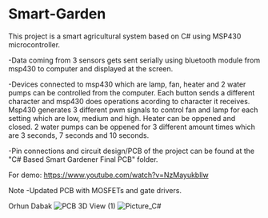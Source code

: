 # Smart-Garden

This project is a smart agricultural system based on C# using MSP430 microcontroller.

-Data coming from 3 sensors gets sent serially using bluetooth module from msp430 to computer and displayed at the
screen.

-Devices connected to msp430 which are lamp, fan, heater and 2 water pumps can be controlled from the
computer. Each button sends a different character and msp430 does operations acording to character it 
receives. Msp430 generates 3 different pwm signals to control fan and lamp for each setting which are 
low, medium and high. Heater can be oppened and closed. 2 water pumps can be oppened for 3 different 
amount times which are 3 seconds, 7 seconds and 10 seconds.

-Pin connections and circuit design/PCB of the project can be found at the 
"C# Based Smart Gardener Final PCB" folder.

For demo: https://www.youtube.com/watch?v=NzMayukbllw

Note
-Updated PCB with MOSFETs and gate drivers.

Orhun Dabak
![PCB 3D View (1)](https://user-images.githubusercontent.com/79105578/221883694-21488782-fb6a-4a08-afda-7b171a35e80d.png)
![Picture_C#](https://user-images.githubusercontent.com/79105578/221884982-1fcb850e-7cd5-49a1-a3d2-446d575522a5.png)


